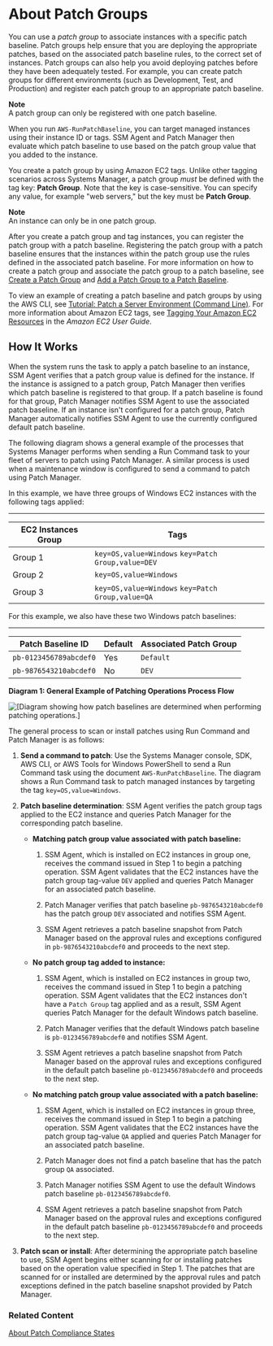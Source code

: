 # About Patch Groups<a name="sysman-patch-patchgroups"></a>

You can use a *patch group* to associate instances with a specific patch baseline\. Patch groups help ensure that you are deploying the appropriate patches, based on the associated patch baseline rules, to the correct set of instances\. Patch groups can also help you avoid deploying patches before they have been adequately tested\. For example, you can create patch groups for different environments \(such as Development, Test, and Production\) and register each patch group to an appropriate patch baseline\. 

**Note**  
A patch group can only be registered with one patch baseline\.

When you run `AWS-RunPatchBaseline`, you can target managed instances using their instance ID or tags\. SSM Agent and Patch Manager then evaluate which patch baseline to use based on the patch group value that you added to the instance\.

You create a patch group by using Amazon EC2 tags\. Unlike other tagging scenarios across Systems Manager, a patch group *must* be defined with the tag key: **Patch Group**\. Note that the key is case\-sensitive\. You can specify any value, for example "web servers," but the key must be **Patch Group**\.

**Note**  
An instance can only be in one patch group\.

After you create a patch group and tag instances, you can register the patch group with a patch baseline\. Registering the patch group with a patch baseline ensures that the instances within the patch group use the rules defined in the associated patch baseline\. For more information on how to create a patch group and associate the patch group to a patch baseline, see [Create a Patch Group](sysman-patch-group-tagging.md) and [Add a Patch Group to a Patch Baseline](sysman-patch-group-patchbaseline.md)\.

To view an example of creating a patch baseline and patch groups by using the AWS CLI, see [Tutorial: Patch a Server Environment \(Command Line\)](sysman-patch-cliwalk.md)\. For more information about Amazon EC2 tags, see [Tagging Your Amazon EC2 Resources](https://docs.aws.amazon.com/AWSEC2/latest/UserGuide/Using_Tags.html) in the *Amazon EC2 User Guide*\.

## How It Works<a name="how-it-works-patch-groups"></a>

When the system runs the task to apply a patch baseline to an instance, SSM Agent verifies that a patch group value is defined for the instance\. If the instance is assigned to a patch group, Patch Manager then verifies which patch baseline is registered to that group\. If a patch baseline is found for that group, Patch Manager notifies SSM Agent to use the associated patch baseline\. If an instance isn't configured for a patch group, Patch Manager automatically notifies SSM Agent to use the currently configured default patch baseline\.

The following diagram shows a general example of the processes that Systems Manager performs when sending a Run Command task to your fleet of servers to patch using Patch Manager\. A similar process is used when a maintenance window is configured to send a command to patch using Patch Manager\.

In this example, we have three groups of Windows EC2 instances with the following tags applied:


****  

| EC2 Instances Group | Tags | 
| --- | --- | 
|  Group 1  |  `key=OS,value=Windows` `key=Patch Group,value=DEV`  | 
|  Group 2  |  `key=OS,value=Windows`  | 
|  Group 3  |  `key=OS,value=Windows` `key=Patch Group,value=QA`  | 

For this example, we also have these two Windows patch baselines:


****  

| Patch Baseline ID | Default | Associated Patch Group | 
| --- | --- | --- | 
|  `pb-0123456789abcdef0`  |  Yes  |  `Default`  | 
|  `pb-9876543210abcdef0`  |  No  |  `DEV`  | 

**Diagram 1: General Example of Patching Operations Process Flow**

![\[Diagram showing how patch baselines are determined when performing patching operations.\]](http://docs.aws.amazon.com/systems-manager/latest/userguide/images/patch-groups-how-it-works.png)

The general process to scan or install patches using Run Command and Patch Manager is as follows:

1. **Send a command to patch**: Use the Systems Manager console, SDK, AWS CLI, or AWS Tools for Windows PowerShell to send a Run Command task using the document `AWS-RunPatchBaseline`\. The diagram shows a Run Command task to patch managed instances by targeting the tag `key=OS,value=Windows`\.

1. **Patch baseline determination**: SSM Agent verifies the patch group tags applied to the EC2 instance and queries Patch Manager for the corresponding patch baseline\.
   + **Matching patch group value associated with patch baseline:**

     1. SSM Agent, which is installed on EC2 instances in group one, receives the command issued in Step 1 to begin a patching operation\. SSM Agent validates that the EC2 instances have the patch group tag\-value `DEV` applied and queries Patch Manager for an associated patch baseline\.

     1. Patch Manager verifies that patch baseline `pb-9876543210abcdef0` has the patch group `DEV` associated and notifies SSM Agent\.

     1. SSM Agent retrieves a patch baseline snapshot from Patch Manager based on the approval rules and exceptions configured in `pb-9876543210abcdef0` and proceeds to the next step\.
   + **No patch group tag added to instance:**

     1. SSM Agent, which is installed on EC2 instances in group two, receives the command issued in Step 1 to begin a patching operation\. SSM Agent validates that the EC2 instances don't have a `Patch Group` tag applied and as a result, SSM Agent queries Patch Manager for the default Windows patch baseline\.

     1. Patch Manager verifies that the default Windows patch baseline is `pb-0123456789abcdef0` and notifies SSM Agent\.

     1. SSM Agent retrieves a patch baseline snapshot from Patch Manager based on the approval rules and exceptions configured in the default patch baseline `pb-0123456789abcdef0` and proceeds to the next step\.
   + **No matching patch group value associated with a patch baseline:**

     1. SSM Agent, which is installed on EC2 instances in group three, receives the command issued in Step 1 to begin a patching operation\. SSM Agent validates that the EC2 instances have the patch group tag\-value `QA` applied and queries Patch Manager for an associated patch baseline\.

     1. Patch Manager does not find a patch baseline that has the patch group `QA` associated\.

     1. Patch Manager notifies SSM Agent to use the default Windows patch baseline `pb-0123456789abcdef0`\.

     1. SSM Agent retrieves a patch baseline snapshot from Patch Manager based on the approval rules and exceptions configured in the default patch baseline `pb-0123456789abcdef0` and proceeds to the next step\.

1. **Patch scan or install**: After determining the appropriate patch baseline to use, SSM Agent begins either scanning for or installing patches based on the operation value specified in Step 1\. The patches that are scanned for or installed are determined by the approval rules and patch exceptions defined in the patch baseline snapshot provided by Patch Manager\.

### Related Content<a name="sysman-patch-patchgroups-related"></a>

[About Patch Compliance States](about-patch-compliance-states.md)